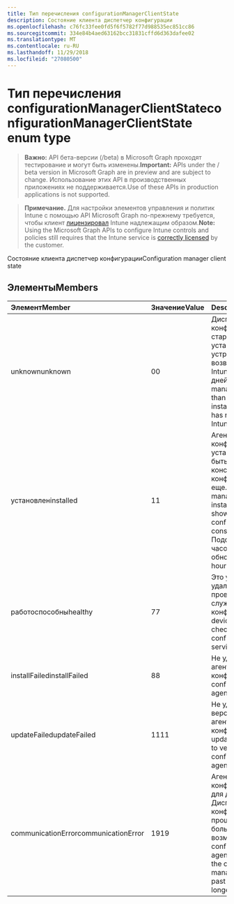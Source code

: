 ```yaml
---
title: Тип перечисления configurationManagerClientState
description: Состояние клиента диспетчер конфигурации
ms.openlocfilehash: c76fc33fee0fd5f6f5782f77d988535ec851cc86
ms.sourcegitcommit: 334e84b4aed63162bcc31831cffd6d363dafee02
ms.translationtype: MT
ms.contentlocale: ru-RU
ms.lasthandoff: 11/29/2018
ms.locfileid: "27080500"
---
```

# <a name="configurationmanagerclientstate-enum-type"></a><span data-ttu-id="6fb1c-103">Тип перечисления configurationManagerClientState</span><span class="sxs-lookup"><span data-stu-id="6fb1c-103">configurationManagerClientState enum type</span></span>

> <span data-ttu-id="6fb1c-104">**Важно:** API бета-версии (/beta) в Microsoft Graph проходят тестирование и могут быть изменены.</span><span class="sxs-lookup"><span data-stu-id="6fb1c-104">**Important:** APIs under the / beta version in Microsoft Graph are in preview and are subject to change.</span></span> <span data-ttu-id="6fb1c-105">Использование этих API в производственных приложениях не поддерживается.</span><span class="sxs-lookup"><span data-stu-id="6fb1c-105">Use of these APIs in production applications is not supported.</span></span>

> <span data-ttu-id="6fb1c-106">**Примечание.** Для настройки элементов управления и политик Intune с помощью API Microsoft Graph по-прежнему требуется, чтобы клиент [лицензировал](https://go.microsoft.com/fwlink/?linkid=839381) Intune надлежащим образом.</span><span class="sxs-lookup"><span data-stu-id="6fb1c-106">**Note:** Using the Microsoft Graph APIs to configure Intune controls and policies still requires that the Intune service is [correctly licensed](https://go.microsoft.com/fwlink/?linkid=839381) by the customer.</span></span>

<span data-ttu-id="6fb1c-107">Состояние клиента диспетчер конфигурации</span><span class="sxs-lookup"><span data-stu-id="6fb1c-107">Configuration manager client state</span></span>
## <a name="members"></a><span data-ttu-id="6fb1c-108">Элементы</span><span class="sxs-lookup"><span data-stu-id="6fb1c-108">Members</span></span>
|<span data-ttu-id="6fb1c-109">Элемент</span><span class="sxs-lookup"><span data-stu-id="6fb1c-109">Member</span></span>|<span data-ttu-id="6fb1c-110">Значение</span><span class="sxs-lookup"><span data-stu-id="6fb1c-110">Value</span></span>|<span data-ttu-id="6fb1c-111">Description</span><span class="sxs-lookup"><span data-stu-id="6fb1c-111">Description</span></span>|
|:---|:---|:---|
|<span data-ttu-id="6fb1c-112">unknown</span><span class="sxs-lookup"><span data-stu-id="6fb1c-112">unknown</span></span>|<span data-ttu-id="6fb1c-113">0</span><span class="sxs-lookup"><span data-stu-id="6fb1c-113">0</span></span>|<span data-ttu-id="6fb1c-114">Диспетчер конфигурации агента старше 1806 или не установлена или это устройство не возвращенных в Intune старше 30 дней.</span><span class="sxs-lookup"><span data-stu-id="6fb1c-114">Configuration manager agent is older than 1806 or not installed or this device has not checked into Intune for over 30 days.</span></span>|
|<span data-ttu-id="6fb1c-115">установлен</span><span class="sxs-lookup"><span data-stu-id="6fb1c-115">installed</span></span>|<span data-ttu-id="6fb1c-116">1</span><span class="sxs-lookup"><span data-stu-id="6fb1c-116">1</span></span>|<span data-ttu-id="6fb1c-117">Агент диспетчера конфигурации установлен, но может быть отображаются в консоли диспетчера конфигурации еще.</span><span class="sxs-lookup"><span data-stu-id="6fb1c-117">The configuration manager agent is installed but may not be showing up in the configuration manager console yet.</span></span> <span data-ttu-id="6fb1c-118">Подождите несколько часов для ее обновление.</span><span class="sxs-lookup"><span data-stu-id="6fb1c-118">Wait a few hours for it to refresh.</span></span>|
|<span data-ttu-id="6fb1c-119">работоспособны</span><span class="sxs-lookup"><span data-stu-id="6fb1c-119">healthy</span></span>|<span data-ttu-id="6fb1c-120">7</span><span class="sxs-lookup"><span data-stu-id="6fb1c-120">7</span></span>|<span data-ttu-id="6fb1c-121">Это устройство удалось успешно проверить с помощью службы диспетчера конфигурации.</span><span class="sxs-lookup"><span data-stu-id="6fb1c-121">This device was able to check in with the configuration manager service successfully.</span></span>|
|<span data-ttu-id="6fb1c-122">installFailed</span><span class="sxs-lookup"><span data-stu-id="6fb1c-122">installFailed</span></span>|<span data-ttu-id="6fb1c-123">8</span><span class="sxs-lookup"><span data-stu-id="6fb1c-123">8</span></span>|<span data-ttu-id="6fb1c-124">Не удается установить агент диспетчер конфигурации.</span><span class="sxs-lookup"><span data-stu-id="6fb1c-124">The configuration manager agent failed to install.</span></span>|
|<span data-ttu-id="6fb1c-125">updateFailed</span><span class="sxs-lookup"><span data-stu-id="6fb1c-125">updateFailed</span></span>|<span data-ttu-id="6fb1c-126">11</span><span class="sxs-lookup"><span data-stu-id="6fb1c-126">11</span></span>|<span data-ttu-id="6fb1c-127">Не удалось обновить версии x в y версия агента диспетчер конфигурации.</span><span class="sxs-lookup"><span data-stu-id="6fb1c-127">The update from version x to version y of the configuration manager agent failed.</span></span> |
|<span data-ttu-id="6fb1c-128">communicationError</span><span class="sxs-lookup"><span data-stu-id="6fb1c-128">communicationError</span></span>|<span data-ttu-id="6fb1c-129">19</span><span class="sxs-lookup"><span data-stu-id="6fb1c-129">19</span></span>|<span data-ttu-id="6fb1c-130">Агент диспетчера конфигурации удалось для доступа к службе Диспетчер конфигурации в прошлом, но теперь больше не является возможность.</span><span class="sxs-lookup"><span data-stu-id="6fb1c-130">The configuration manager agent was able to reach the configuration manager service in the past but is now no longer able to.</span></span> |





